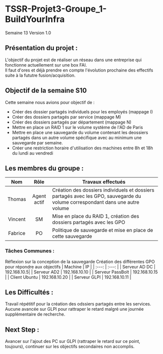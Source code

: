# TSSR-Projet3-Groupe_1-BuildYourInfra
Semaine 13
Version 1.0


## Présentation du projet :
L'objectif du projet est de réaliser un réseau dans une entreprise qui fonctionne actuellement sur une box FAI.  
Il faut d'ores et déjà prendre en compte l'évolution prochaine des effectifs suite à la fututre fusion/acquisition.

## Objectif de la semaine S10  
Cette semaine nous avions pour objectif de :   

- Créer des dossier partagés individuels pour les employés (mappage I)
- Créer des dossiers partagés par service (mappage M)
- Créer des dossiers partagés par département (mappage N)
- Mettre en place un RAID 1 sur le volume système de l'AD de Paris
- Mettre en place une sauvegarde du volume contenant les deossiers partagés dans un autre volume spécifique avec au minimum une sauvegarde par semaine.
- Créer une restriction horaire d'utilisation des machines entre 8h et 18h du lundi au vendredi


## Les membres du groupe :

|Nom|Rôle|Travaux effectués|
| :---: | :---: | --- |
|Thomas | Agent actif | Création des dossiers individuels et dossiers partagés avec les GPO, sauvegarde du volume correspondant dans une autre volume |
|Vincent | SM | Mise en place du RAID 1, création des dossiers partagés avec les GPO |
|Fabrice | PO | Politique de sauvegarde et mise en place de cette sauvegarde |


### Tâches Communes : 
Réflexion sur la conception de la sauvegarde
Création des différentes GPO pour répondre aux objectifs
| Machine | IP |
|  :---: | :---: |
| Serveur AD DC | 192.168.10.5|
| Serveur AD2  | 192.168.10.10 |
| Serveur PassBolt | 192.168.10.15 |
| Client Ubuntu  | 192.168.10.20 |
| Serveur GLPI  | 192.168.10.11 |

## Les Difficultés :
Travail répétitif pour la création des odssiers partagés entre les services. Aucune avancée sur GLPI pour rattraper le retard malgré une journée supplémentaire de recherche.

## Next Step : 

Avancer sur l'ajout des PC sur GLPI (rattraper le retard sur ce point, toujours), continuer sur les objectifs secondaires non accomplis.
